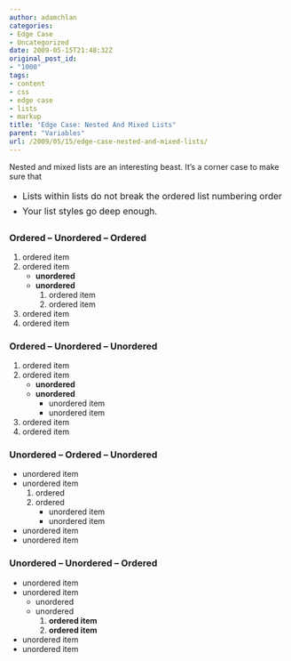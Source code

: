 ```yaml
---
author: adamchlan
categories:
- Edge Case
- Uncategorized
date: 2009-05-15T21:48:32Z
original_post_id:
- "1000"
tags:
- content
- css
- edge case
- lists
- markup
title: "Edge Case: Nested And Mixed Lists"
parent: "Variables"
url: /2009/05/15/edge-case-nested-and-mixed-lists/
---
```


Nested and mixed lists are an interesting beast. It&#8217;s a corner case to make sure that

  * <span style="line-height:1.714285714;font-size:1rem;">Lists within lists do not break the ordered list numbering order</span>
  * <span style="line-height:1.714285714;font-size:1rem;">Your list styles go deep enough.</span>

### Ordered &#8211; Unordered &#8211; Ordered

  1. ordered item
  2. ordered item
      * **unordered**
      * **unordered**
          1. ordered item
          2. ordered item
  3. ordered item
  4. ordered item

### Ordered &#8211; Unordered &#8211; Unordered

  1. ordered item
  2. ordered item
      * **unordered**
      * **unordered**
          * unordered item
          * unordered item
  3. ordered item
  4. ordered item

### Unordered &#8211; Ordered &#8211; Unordered

  * unordered item
  * unordered item
      1. ordered
      2. ordered
          * unordered item
          * unordered item
  * unordered item
  * unordered item

### Unordered &#8211; Unordered &#8211; Ordered

  * unordered item
  * unordered item
      * unordered
      * unordered
          1. **ordered item**
          2. **ordered item**
  * unordered item
  * unordered item
